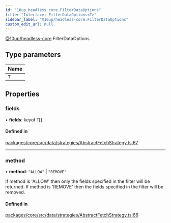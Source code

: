 ```yaml
---
id: "10up_headless_core.FilterDataOptions"
title: "Interface: FilterDataOptions<T>"
sidebar_label: "@10up/headless-core.FilterDataOptions"
custom_edit_url: null
---
```


[@10up/headless-core](../modules/10up_headless_core.md).FilterDataOptions

## Type parameters

| Name |
| :------ |
| `T` |

## Properties

### fields

• **fields**: keyof `T`[]

#### Defined in

[packages/core/src/data/strategies/AbstractFetchStrategy.ts:67](https://github.com/10up/headless/blob/2a6e2a0/packages/core/src/data/strategies/AbstractFetchStrategy.ts#L67)

___

### method

• **method**: ``"ALLOW"`` \| ``"REMOVE"``

If method is 'ALLOW' then only the fields specified in the filter will be returned.
If method is 'REMOVE' then the fields specified in the filter will be removed.

#### Defined in

[packages/core/src/data/strategies/AbstractFetchStrategy.ts:66](https://github.com/10up/headless/blob/2a6e2a0/packages/core/src/data/strategies/AbstractFetchStrategy.ts#L66)
